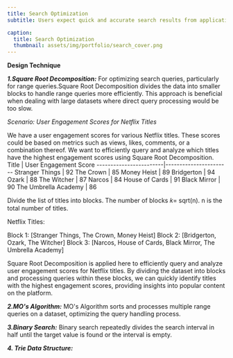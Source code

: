 ```yaml
---
title: Search Optimization
subtitle: Users expect quick and accurate search results from applications and websites. Efficient search functionality is crucial for improving user experience, increasing engagement, and ensuring users find relevant content promptly. Optimizing search queries, processing large datasets efficiently, and handling dynamic data are key challenges in search optimization. 

caption:
  title: Search Optimization
  thumbnail: assets/img/portfolio/search_cover.png
---
```

**Design Technique**

_**1.Square Root Decomposition:**_
For optimizing search queries, particularly for range queries.Square Root Decomposition divides the data into smaller blocks to handle range queries more efficiently. This approach is beneficial when dealing with large datasets where direct query processing would be too slow.

_Scenario: User Engagement Scores for Netflix Titles_

We have a user engagement scores for various Netflix titles. These scores could be based on metrics such as views, likes, comments, or a combination thereof. We want to efficiently query and analyze which titles have the highest engagement scores using Square Root Decomposition.
Title                   | User Engagement Score
------------------------|-----------------------
Stranger Things         | 92
The Crown               | 85
Money Heist             | 89
Bridgerton              | 94
Ozark                   | 88
The Witcher             | 87
Narcos                  | 84
House of Cards          | 91
Black Mirror            | 90
The Umbrella Academy    | 86

Divide the list of titles into blocks. The number of blocks 𝑘= sqrt(n).
n is the total number of titles.

Netflix Titles:

Block 1: [Stranger Things, The Crown, Money Heist]
Block 2: [Bridgerton, Ozark, The Witcher]
Block 3: [Narcos, House of Cards, Black Mirror, The Umbrella Academy]

Square Root Decomposition is applied here to efficiently query and analyze user engagement scores for Netflix titles. By dividing the dataset into blocks and processing queries within these blocks, we can quickly identify titles with the highest engagement scores, providing insights into popular content on the platform.

_**2.MO's Algorithm:**_
MO's Algorithm sorts and processes multiple range queries on a dataset, optimizing the query handling process.

_**3.Binary Search:**_
Binary search repeatedly divides the search interval in half until the target value is found or the interval is empty.

_**4. Trie Data Structure:**_




